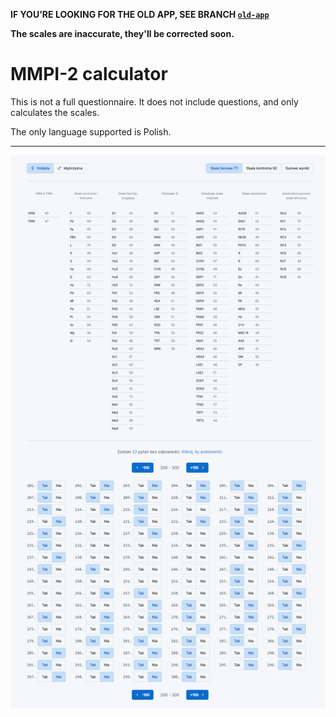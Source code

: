 **IF YOU'RE LOOKING FOR THE OLD APP, SEE BRANCH [`old-app`](https://github.com/kosciolek/MMPI-2/tree/old-app)**

**The scales are inaccurate, they'll be corrected soon.**

# MMPI-2 calculator

This is not a full questionnaire. It does not include questions, and only calculates the scales.

The only language supported is Polish.

---

![](./docs/screen.png)